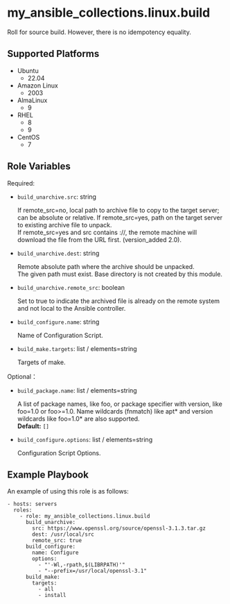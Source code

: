 my_ansible_collections.linux.build
=========

Roll for source build.
However, there is no idempotency equality.

Supported Platforms
--------------

- Ubuntu
  - 22.04
- Amazon Linux
  - 2003
- AlmaLinux
  - 9
- RHEL
  - 8
  - 9
- CentOS
  - 7

Role Variables
--------------

Required:

- `build_unarchive.src`: string

  If remote_src=no, local path to archive file to copy to the target server; can be absolute or relative. If remote_src=yes, path on the target server to existing archive file to unpack.
  <br>
  If remote_src=yes and src contains ://, the remote machine will download the file from the URL first. (version_added 2.0). 

- `build_unarchive.dest`: string

  Remote absolute path where the archive should be unpacked.
  <br>
  The given path must exist. Base directory is not created by this module.

- `build_unarchive.remote_src`: boolean

  Set to true to indicate the archived file is already on the remote system and not local to the Ansible controller.

- `build_configure.name`: string

  Name of Configuration Script.

- `build_make.targets`: list / elements=string

  Targets of make.

Optional：

- `build_package.name`: list / elements=string

  A list of package names, like foo, or package specifier with version, like foo=1.0 or foo>=1.0. Name wildcards (fnmatch) like apt* and version wildcards like foo=1.0* are also supported.
  <br>
  **Default:** `[]`

- `build_configure.options`: list / elements=string

  Configuration Script Options.

Example Playbook
----------------

An example of using this role is as follows:

```
- hosts: servers
  roles:
    - role: my_ansible_collections.linux.build
      build_unarchive:
        src: https://www.openssl.org/source/openssl-3.1.3.tar.gz
        dest: /usr/local/src
        remote_src: true
      build_configure:
        name: Configure
        options:
          - "'-Wl,-rpath,$(LIBRPATH)'"
          - "--prefix=/usr/local/openssl-3.1"
      build_make:
        targets:
          - all
          - install
```